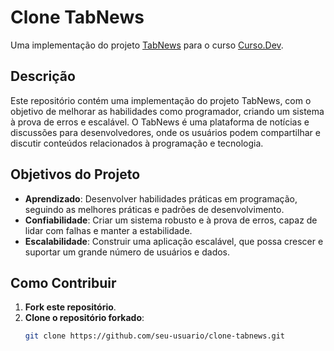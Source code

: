 # Clone TabNews

Uma implementação do projeto [TabNews](https://tabnews.com.br) para o curso [Curso.Dev](https://curso.dev).

## Descrição 

Este repositório contém uma implementação do projeto TabNews, com o objetivo de melhorar as habilidades como programador, criando um sistema à prova de erros e escalável. O TabNews é uma plataforma de notícias e discussões para desenvolvedores, onde os usuários podem compartilhar e discutir conteúdos relacionados à programação e tecnologia.

## Objetivos do Projeto

- **Aprendizado**: Desenvolver habilidades práticas em programação, seguindo as melhores práticas e padrões de desenvolvimento.
- **Confiabilidade**: Criar um sistema robusto e à prova de erros, capaz de lidar com falhas e manter a estabilidade.
- **Escalabilidade**: Construir uma aplicação escalável, que possa crescer e suportar um grande número de usuários e dados.

## Como Contribuir

1. **Fork este repositório**.
2. **Clone o repositório forkado**:
   ```sh
   git clone https://github.com/seu-usuario/clone-tabnews.git
